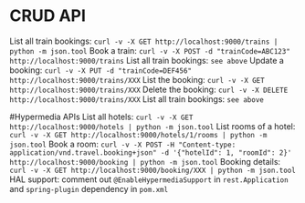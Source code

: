 # CRUD API
List all train bookings:
`curl -v -X GET http://localhost:9000/trains | python -m json.tool`
Book a train:
`curl -v -X POST -d "trainCode=ABC123" http://localhost:9000/trains`
List all train bookings:
`see above`
Update a booking:
`curl -v -X PUT -d "trainCode=DEF456" http://localhost:9000/trains/XXX`
List the booking:
`curl -v -X GET http://localhost:9000/trains/XXX`
Delete the booking:
`curl -v -X DELETE http://localhost:9000/trains/XXX`
List all train bookings:
`see above`

#Hypermedia APIs
List all hotels:
`curl -v -X GET http://localhost:9000/hotels | python -m json.tool`
List rooms of a hotel:
`curl -v -X GET http://localhost:9000/hotels/1/rooms | python -m json.tool`
Book a room:
`curl -v -X POST -H "Content-type: application/vnd.travel.booking+json" -d '{"hotelId": 1, "roomId": 2}' http://localhost:9000/booking | python -m json.tool`
Booking details:
`curl -v -X GET http://localhost:9000/booking/XXX | python -m json.tool`
HAL support:
comment out `@EnableHypermediaSupport` in `rest.Application` and `spring-plugin` dependency in `pom.xml`
